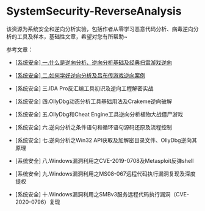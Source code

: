 # SystemSecurity-ReverseAnalysis
该资源为系统安全和逆向分析实验，包括作者从零学习恶意代码分析、病毒逆向分析的工具及样本，基础性文章，希望对您有所帮助~


参考文章：

- [[系统安全] 一.什么是逆向分析、逆向分析基础及经典扫雷游戏逆向](https://blog.csdn.net/Eastmount/article/details/108708564)

- [[系统安全] 二.如何学好逆向分析及吕布传游戏逆向案例](https://blog.csdn.net/eastmount/article/details/108832086)
- [系统安全] 三.IDA Pro反汇编工具初识及逆向工程解密实战
- [系统安全] 四.OllyDbg动态分析工具基础用法及Crakeme逆向破解
- [系统安全] 五.OllyDbg和Cheat Engine工具逆向分析植物大战僵尸游戏
- [系统安全] 六.逆向分析之条件语句和循环语句源码还原及流程控制
- [系统安全] 七.逆向分析之Win32 API获取及加解密目录文件、OllyDbg逆向其原理
- [系统安全] 八.Windows漏洞利用之CVE-2019-0708及Metasploit反弹shell
- [系统安全] 九.Windows漏洞利用之MS08-067远程代码执行漏洞复现及深度提权
- [系统安全] 十.Windows漏洞利用之SMBv3服务远程代码执行漏洞（CVE-2020-0796）复现

